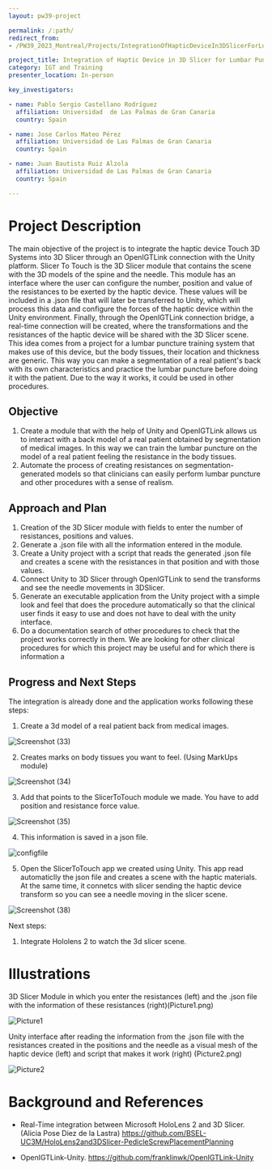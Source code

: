 ```yaml
---
layout: pw39-project

permalink: /:path/
redirect_from:
- /PW39_2023_Montreal/Projects/IntegrationOfHapticDeviceIn3DSlicerForLumbarPuncture/README.html

project_title: Integration of Haptic Device in 3D Slicer for Lumbar Puncture
category: IGT and Training
presenter_location: In-person

key_investigators:

- name: Pablo Sergio Castellano Rodríguez
  affiliation: Universidad  de Las Palmas de Gran Canaria
  country: Spain

- name: Jose Carlos Mateo Pérez
  affiliation: Universidad de Las Palmas de Gran Canaria
  country: Spain

- name: Juan Bautista Ruiz Alzola
  affiliation: Universidad de Las Palmas de Gran Canaria
  country: Spain

---
```


# Project Description

<!-- Add a short paragraph describing the project. -->

The main objective of the project is to integrate the haptic device Touch 3D Systems into 3D Slicer through an OpenIGTLink connection with the Unity platform. Slicer To Touch is the 3D Slicer module that contains the scene with the 3D models of the spine and the needle. This module has an interface where the user can configure the number, position and value of the resistances to be exerted by the haptic device. These values will be included in a .json file that will later be transferred to Unity, which will process this data and configure the forces of the haptic device within the Unity environment. Finally, through the OpenIGTLink connection bridge, a real-time connection will be created, where the transformations and the resistances of the haptic device will be shared with the 3D Slicer scene. This idea comes from a project for a lumbar puncture training system that makes use of this device, but the body tissues, their location and thickness are generic. This way you can make a segmentation of a real patient's back with its own characteristics and practice the lumbar puncture before doing it with the patient. Due to the way it works, it could be used in other procedures.

## Objective

<!-- Describe here WHAT you would like to achieve (what you will have as end result). -->

1.  Create a module that with the help of Unity and OpenIGTLink allows us to interact with a back model of a real patient obtained by segmentation of medical images. In this way we can train the lumbar puncture on the model of a real patient feeling the resistance in the body tissues.
2.  Automate the process of creating resistances on segmentation-generated models so that clinicians can easily perform lumbar puncture and other procedures with a sense of realism.

## Approach and Plan

<!-- Describe here HOW you would like to achieve the objectives stated above. -->

1.  Creation of the 3D Slicer module with fields to enter the number of resistances, positions and values.
2.  Generate a .json file with all the information entered in the module.
3.  Create a Unity project with a script that reads the generated .json file and creates a scene with the resistances in that position and with those values.
4.  Connect Unity to 3D Slicer through OpenIGTLink to send the transforms and see the needle movements in 3DSlicer.
5.  Generate an executable application from the Unity project with a simple look and feel that does the procedure automatically so that the clinical user finds it easy to use and does not have to deal with the unity interface.
6.  Do a documentation search of other procedures to check that the project works correctly in them. We are looking for other clinical procedures for which this project may be useful and for which there is information a

## Progress and Next Steps

The integration is already done and the application works following these steps:

1. Create a 3d model of a real patient back from medical images.

![Screenshot (33)](https://github.com/NA-MIC/ProjectWeek/assets/117910171/3fa8f216-1171-4d27-9d61-23ade7299d82)

2. Creates marks on body tissues you want to feel. (Using MarkUps module)

![Screenshot (34)](https://github.com/NA-MIC/ProjectWeek/assets/117910171/6a9bb16c-6cd3-4eb9-9547-bdcf473de004)

3. Add that points to the SlicerToTouch module we made. You have to add position and resistance force value.

![Screenshot (35)](https://github.com/NA-MIC/ProjectWeek/assets/117910171/c523e308-bf7a-4e08-9134-bd101ca58434)

4. This information is saved in a json file.

![configfile](https://github.com/NA-MIC/ProjectWeek/assets/117910171/e38c89cb-87ce-4507-9458-5721c6e4106b)

5. Open the SlicerToTouch app we created using Unity. This app read automaticlly the json file and creates a scene with the haptic materials. At the same time, it connetcs with slicer sending the haptic device transform so you can see a needle moving in the slicer scene.

![Screenshot (38)](https://github.com/NA-MIC/ProjectWeek/assets/117910171/60be1af0-1ce9-4b2e-84b9-708342a9d283)


<!-- Update this section as you make progress, describing of what you have ACTUALLY DONE.
     If there are specific steps that you could not complete then you can describe them here, too. -->


Next steps: 

1. Integrate Hololens 2 to watch the 3d slicer scene.

   
# Illustrations

<!-- Add pictures and links to videos that demonstrate what has been accomplished. -->

3D Slicer Module in which you enter the resistances (left) and the .json file with the information of these resistances (right)(Picture1.png)

![Picture1](https://github.com/NA-MIC/ProjectWeek/assets/134281471/02e28cdd-11dc-4f3c-b714-1c7164456f05)

Unity interface after reading the information from the .json file with the resistances created in the positions and the needle as a visual mesh of the haptic device (left) and script that makes it work (right) (Picture2.png)

![Picture2](https://github.com/NA-MIC/ProjectWeek/assets/134281471/e4ac4786-0ae6-442e-b068-8808591c1e99)

# Background and References

<!-- If you developed any software, include link to the source code repository.
     If possible, also add links to sample data, and to any relevant publications. -->

*   Real-Time integration between Microsoft HoloLens 2 and 3D Slicer. (Alicia Pose Diez de la Lastra)
    <https://github.com/BSEL-UC3M/HoloLens2and3DSlicer-PedicleScrewPlacementPlanning>

*   OpenIGTLink-Unity.
    <https://github.com/franklinwk/OpenIGTLink-Unity>
